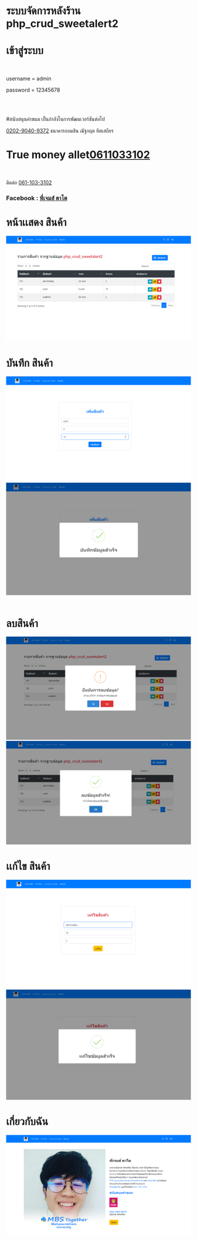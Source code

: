 # ระบบจัดการหลังร้าน php_crud_sweetalert2

<h1>เข้าสู่ระบบ</h1> <br/>
<p>username = admin</p> 
<p>password = 12345678</p><br/>
<br/>

#สนับสนุนค่าขนม เป็นกำลังในการพัฒนเวอร์ชันต่อไป

<a href="#">0202-9040-9372</a> ธนาคารออมสิน ณัฐกฤต ทิศเสถียร <br/>

<h1>True money allet<a href="">0611033102</a></h1> <br/>

ติดต่อ <a href="#">061-103-3102</a><br/>

<h3>Facebook : <a href="https://www.facebook.com/profile.php?id=100040304628322">พี่เจมส์ ตาโต</a></h3>

<h1>หน้าเเสดง สินค้า</h1>
<img src="reviews/ProductsList.png" />
<br/>
<h1>บันทึก สินค้า</h1>
<img src="reviews/insertProduct.png" />
<br/>
<img src="reviews/insertSuccess.png" /> 
<br/>
<br/>
<h1>ลบสินค้า</h1>
<img src="reviews/DeleteProduct.png" />
<br/>
<img src="reviews/DeleteSuccess.png" />
<br/>
<h1>เเก้ไข สินค้า</h1>
<img src="reviews/UpdateData.png" />
<br/>
<img src="reviews/UpdateSuccess.png" />
<br/>
<h1>เกี่ยวกับฉัน</h1>
<img src="reviews/Contract.png" />
